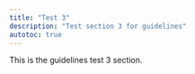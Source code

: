 ```yaml
---
title: "Test 3"
description: "Test section 3 for guidelines"
autotoc: true
---
```

This is the guidelines test 3 section.
